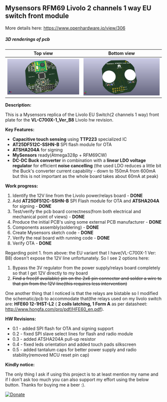 ## Mysensors RFM69 Livolo 2 channels 1 way EU switch front module
More details here: https://www.openhardware.io/view/306

##### 3D renderings of pcb

Top view | Bottom view
------------ | -------------
![Alt text](3d/renderings/livolo_2_channels_1_way_eu_switch_top.png?raw=true "top view") | ![Alt text](3d/renderings/livolo_2_channels_1_way_eu_switch_bottom.png?raw=true "bottom view")


**Description:**

This is a Mysensors replica of the Livolo EU Switch(2 channels 1 way) front plate for the **VL-C700X-1_Ver_B8** Livolo hw revision.

**Key Features:**

 - **Capacitive touch sensing** using **TTP223** specialized IC
 - **AT25DF512C-SSHN-B** SPI flash module for OTA
 - **ATSHA204A** for signing
 - **MySensors** ready(Atmega328p + RFM69CW)
 - **DC-DC Buck converter** in combination with a **linear LDO voltage regulator** for efficient **noise cancelling**
  (the used LDO reduces a little bit the Buck's converter current capability - down to 150mA from 600mA but this is not important as the whole board takes about 60mA at peak)

**Work progress:**
 1. Identify the 12V line from the Livolo power/relays board - **DONE**
 2. Add **AT25DF512C-SSHN-B** SPI Flash module for OTA and **ATSHA204A** for signing - **DONE**
 3. Test/verify the pcb board correctness(from both electrical and mechanical point of views) - **DONE**
 4. Produce the initial PCB's using some external PCB manufacturer - **DONE**
 5. Components assembly(soldering) - **DONE**
 6. Create Mysensors sketch code - **DONE**
 7. Verify the real board with running code - **DONE**
 8. Verify OTA - **DONE**

Regarding point 1. from above: the EU variant that I have(VL-C700X-1 Ver: B8) doesn't expose the 12V line unfortunately. So I see 2 options here:

1. Bypass the 3V regulator from the power supply/relays board completely so that I get 12V directly to my board
2. ~~Find a free(if available) pin on the 2x6 pin connector and solder a wire to that pin from the 12V line(this requires less intervention)~~

One another thing that I noticed is that the relays are bistable so I modified the schematic/pcb to accommodate that(the relays used on my livolo switch are: **HFE60 12-1HST-L2** ( **2 coils latching, 1 Form A** as per datasheet: http://www.hongfa.com/pro/pdf/HFE60_en.pdf).

**HW Revisions:**
 - 0.1 - added SPI flash for OTA and signing support
 - 0.2 - fixed SPI slave select lines for flash and radio module
 - 0.3 - added ATSHA204A pull-up resistor
 - 0.4 - fixed leds orientation and added touch pads silkscreen
 - 0.5 - added tantalum caps for better power supply and radio stability(removed MCU reset pin cap)
 

 **Kindly notice:**

The only thing I ask if using this project is to at least mention my name and if I don't ask too much you can also support my effort using the below button. Thanks for buying me a beer :).

[![Donate](https://img.shields.io/badge/Donate-PayPal-green.svg)](https://www.paypal.com/cgi-bin/webscr?cmd=_s-xclick&hosted_button_id=FWQ6WCAPBEDM4&source=url)
